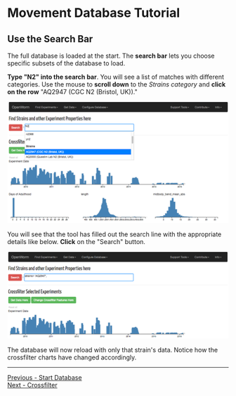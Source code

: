 # Movement Database Tutorial

## Use the Search Bar

The full database is loaded at the start. The **search bar** lets you
choose specific subsets of the database to load. 

**Type "N2" into the search bar**. You will see a list of matches with
different categories. Use the mouse to **scroll down** to the _Strains
category_ and **click on the row** "AQ2947 (CGC N2 (Bristol, UK))."

![Search Selection](screenshots/TutorialSearchSelect.png)

You will see that the tool has filled out the search line with the
appropriate details like below. **Click** on the "Search" button.

![Search Selected](screenshots/TutorialSearchSelected.png)

The database will now reload with only that strain's data. Notice how
the crossfilter charts have changed accordingly.

------

[Previous - Start Database](Tutorial-0.md)  
[Next - Crossfilter](Tutorial-2.md)

